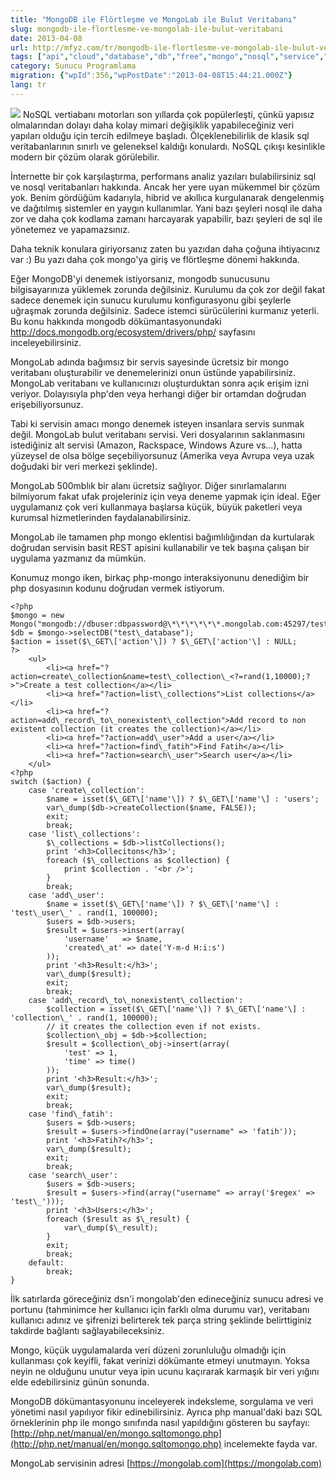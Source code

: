 ```yaml
---
title: "MongoDB ile Flörtleşme ve MongoLab ile Bulut Veritabanı"
slug: mongodb-ile-flortlesme-ve-mongolab-ile-bulut-veritabani
date: 2013-04-08
url: http://mfyz.com/tr/mongodb-ile-flortlesme-ve-mongolab-ile-bulut-veritabani/
tags: ["api","cloud","database","db","free","mongo","nosql","service","Sunucu Programlama"]
category: Sunucu Programlama
migration: {"wpId":356,"wpPostDate":"2013-04-08T15:44:21.000Z"}
lang: tr
---
```


![](/images/archive/tr/2013/04/mongo-db-huge-logo_0.png) NoSQL vertiabanı motorları son yıllarda çok popülerleşti, çünkü yapısız olmalarından dolayı daha kolay mimari değişiklik yapabileceğiniz veri yapıları olduğu için tercih edilmeye başladı. Ölçeklenebilirlik de klasik sql veritabanlarının sınırlı ve geleneksel kaldığı konulardı. NoSQL çıkışı kesinlikle modern bir çözüm olarak görülebilir.

İnternette bir çok karşılaştırma, performans analiz yazıları bulabilirsiniz sql ve nosql veritabanları hakkında. Ancak her yere uyan mükemmel bir çözüm yok. Benim gördüğüm kadarıyla, hibrid ve akıllıca kurgulanarak dengelenmiş ve dağıtılmış sistemler en yaygın kullanımlar. Yani bazı şeyleri nosql ile daha zor ve daha çok kodlama zamanı harcayarak yapabilir, bazı şeyleri de sql ile yönetemez ve yapamazsınız.

Daha teknik konulara giriyorsanız zaten bu yazıdan daha çoğuna ihtiyacınız var :) Bu yazı daha çok mongo'ya giriş ve flörtleşme dönemi hakkında.

Eğer MongoDB'yi denemek istiyorsanız, mongodb sunucusunu bilgisayarınıza yüklemek zorunda değilsiniz. Kurulumu da çok zor değil fakat sadece denemek için sunucu kurulumu konfigurasyonu gibi şeylerle uğraşmak zorunda değilsiniz. Sadece istemci sürücülerini kurmanız yeterli. Bu konu hakkında mongodb dökümantasyonundaki http://docs.mongodb.org/ecosystem/drivers/php/ sayfasını inceleyebilirsiniz.

MongoLab adında bağımsız bir servis sayesinde ücretsiz bir mongo veritabanı oluşturabilir ve denemelerinizi onun üstünde yapabilirsiniz. MongoLab veritabanı ve kullanıcınızı oluşturduktan sonra açık erişim izni veriyor. Dolayısıyla php'den veya herhangi diğer bir ortamdan doğrudan erişebiliyorsunuz.

Tabi ki servisin amacı mongo denemek isteyen insanlara servis sunmak değil. MongoLab bulut veritabanı servisi. Veri dosyalarının saklanmasını istediğiniz alt servisi (Amazon, Rackspace, Windows Azure vs...), hatta yüzeysel de olsa bölge seçebiliyorsunuz (Amerika veya Avrupa veya uzak doğudaki bir veri merkezi şeklinde).

MongoLab 500mblık bir alanı ücretsiz sağlıyor. Diğer sınırlamalarını bilmiyorum fakat ufak projeleriniz için veya deneme yapmak için ideal. Eğer uygulamanız çok veri kullanmaya başlarsa küçük, büyük paketleri veya kurumsal hizmetlerinden faydalanabilirsiniz.

MongoLab ile tamamen php mongo eklentisi bağımlılığından da kurtularak doğrudan servisin basit REST apisini kullanabilir ve tek başına çalışan bir uygulama yazmanız da mümkün.

Konumuz mongo iken, birkaç php-mongo interaksiyonunu denediğim bir php dosyasının kodunu doğrudan vermek istiyorum.
```
<?php
$mongo = new Mongo("mongodb://dbuser:dbpassword@\*\*\*\*\*\*.mongolab.com:45297/test\_database");
$db = $mongo->selectDB("test\_database");
$action = isset($\_GET\['action'\]) ? $\_GET\['action'\] : NULL;
?>
    <ul>
        <li><a href="?action=create\_collection&name=test\_collection\_<?=rand(1,10000);?>">Create a test collection</a></li>
        <li><a href="?action=list\_collections">List collections</a></li>
        <li><a href="?action=add\_record\_to\_nonexistent\_collection">Add record to non existent collection (it creates the collection)</a></li>
        <li><a href="?action=add\_user">Add a user</a></li>
        <li><a href="?action=find\_fatih">Find Fatih</a></li>
        <li><a href="?action=search\_user">Search user</a></li>
    </ul>
<?php
switch ($action) {
    case 'create\_collection':
        $name = isset($\_GET\['name'\]) ? $\_GET\['name'\] : 'users';
        var\_dump($db->createCollection($name, FALSE));
        exit;
        break;
    case 'list\_collections':
        $\_collections = $db->listCollections();
        print '<h3>Collecitons</h3>';
        foreach ($\_collections as $collection) {
            print $collection . '<br />';
        }
        break;
    case 'add\_user':
        $name = isset($\_GET\['name'\]) ? $\_GET\['name'\] : 'test\_user\_' . rand(1, 100000);
        $users = $db->users;
        $result = $users->insert(array(
            'username'   => $name,
            'created\_at' => date('Y-m-d H:i:s')
        ));
        print '<h3>Result:</h3>';
        var\_dump($result);
        exit;
        break;
    case 'add\_record\_to\_nonexistent\_collection':
        $collection = isset($\_GET\['name'\]) ? $\_GET\['name'\] : 'collection\_' . rand(1, 100000);
        // it creates the collection even if not exists.
        $collection\_obj = $db->$collection;
        $result = $collection\_obj->insert(array(
            'test' => 1,
            'time' => time()
        ));
        print '<h3>Result:</h3>';
        var\_dump($result);
        exit;
        break;
    case 'find\_fatih':
        $users = $db->users;
        $result = $users->findOne(array("username" => 'fatih'));
        print '<h3>Fatih?</h3>';
        var\_dump($result);
        exit;
        break;
    case 'search\_user':
        $users = $db->users;
        $result = $users->find(array("username" => array('$regex' => 'test\_')));
        print '<h3>Users:</h3>';
        foreach ($result as $\_result) {
            var\_dump($\_result);
        }
        exit;
        break;
    default:
        break;
}

```
İlk satırlarda göreceğiniz dsn'i mongolab'den edineceğiniz sunucu adresi ve portunu (tahminimce her kullanıcı için farklı olma durumu var), veritabanı kullanıcı adınız ve şifrenizi belirterek tek parça string şeklinde belirttiginiz takdirde bağlantı sağlayabileceksiniz.

Mongo, küçük uygulamalarda veri düzeni zorunluluğu olmadığı için kullanması çok keyifli, fakat verinizi dökümante etmeyi unutmayın. Yoksa neyin ne olduğunu unutur veya ipin ucunu kaçırarak karmaşık bir veri yığını elde edebilirsiniz günün sonunda.

MongoDB dökümantasyonunu inceleyerek indeksleme, sorgulama ve veri yönetimi nasıl yapılıyor fikir edinebilirsiniz. Ayrıca php manual'daki bazı SQL örneklerinin php ile mongo sınıfında nasıl yapıldığını gösteren bu sayfayı: [http://php.net/manual/en/mongo.sqltomongo.php](http://php.net/manual/en/mongo.sqltomongo.php) incelemekte fayda var.

MongoLab servisinin adresi [https://mongolab.com](https://mongolab.com)